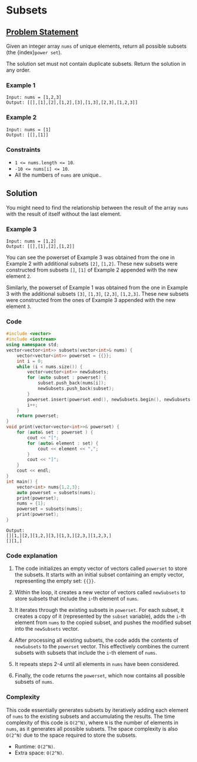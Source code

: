 # Subsets

## [Problem Statement](https://leetcode.com/problems/subsets/)
Given an integer array `nums` of unique elements, return all possible subsets (the {index}`power set`).

The solution set must not contain duplicate subsets. Return the solution in any order.

### Example 1
```text
Input: nums = [1,2,3]
Output: [[],[1],[2],[1,2],[3],[1,3],[2,3],[1,2,3]]
```

### Example 2
```text
Input: nums = [1]
Output: [[],[1]]
```

### Constraints

* `1 <= nums.length <= 10`.
* `-10 <= nums[i] <= 10`.
* All the numbers of `nums` are unique..

## Solution
You might need to find the relationship between the result of the array `nums` with the result of itself without the last element.

### Example 3
```text
Input: nums = [1,2]
Output: [[],[1],[2],[1,2]]
```
You can see the powerset of Example 3 was obtained from the one in Example 2 with additional subsets `[2]`, `[1,2]`. These new subsets were constructed from subsets `[]`, `[1]` of Example 2 appended with the new element `2`. 

Similarly, the powerset of Example 1 was obtained from the one in Example 3 with the additional subsets `[3]`, `[1,3]`, `[2,3]`, `[1,2,3]`. These new subsets were constructed from the ones of Example 3 appended with the new element `3`.

### Code
```cpp
#include <vector>
#include <iostream>
using namespace std;
vector<vector<int>> subsets(vector<int>& nums) {
    vector<vector<int>> powerset = {{}};
    int i = 0;
    while (i < nums.size()) {
        vector<vector<int>> newSubsets;
        for (auto subset : powerset) {
            subset.push_back(nums[i]);  
            newSubsets.push_back(subset);
        }
        powerset.insert(powerset.end(), newSubsets.begin(), newSubsets.end());
        i++;
    }
    return powerset;
}
void print(vector<vector<int>>& powerset) {
    for (auto& set : powerset ) {
        cout << "[";
        for (auto& element : set) {
            cout << element << ",";
        }
        cout << "]";
    }
    cout << endl;
}
int main() {
    vector<int> nums{1,2,3};
    auto powerset = subsets(nums);
    print(powerset);
    nums = {1};
    powerset = subsets(nums);
    print(powerset);
}
```
```text
Output:
[][1,][2,][1,2,][3,][1,3,][2,3,][1,2,3,]
[][1,]
```

### Code explanation

1. The code initializes an empty vector of vectors called `powerset` to store the subsets. It starts with an initial subset containing an empty vector, representing the empty set: `{{}}`.

2. Within the loop, it creates a new vector of vectors called `newSubsets` to store subsets that include the `i`-th element of `nums`.

3. It iterates through the existing subsets in `powerset`. For each subset, it creates a copy of it (represented by the `subset` variable), adds the `i`-th element from `nums` to the copied subset, and pushes the modified subset into the `newSubsets` vector.

4. After processing all existing subsets, the code adds the contents of `newSubsets` to the `powerset` vector. This effectively combines the current subsets with subsets that include the `i`-th element of `nums`.

5. It repeats steps 2-4 until all elements in `nums` have been considered.

6. Finally, the code returns the `powerset`, which now contains all possible subsets of `nums`.

### Complexity
This code essentially generates subsets by iteratively adding each element of `nums` to the existing subsets and accumulating the results. The time complexity of this code is `O(2^N)`, where `N` is the number of elements in `nums`, as it generates all possible subsets. The space complexity is also `O(2^N)` due to the space required to store the subsets.

* Runtime: `O(2^N)`.
* Extra space: `O(2^N)`.




